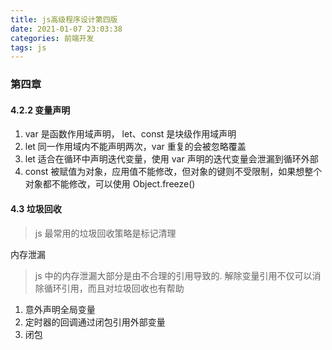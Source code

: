 ```yaml
---
title: js高级程序设计第四版
date: 2021-01-07 23:03:38
categories: 前端开发
tags: js
---
```


### 第四章

#### 4.2.2 变量声明

1. var 是函数作用域声明， let、const 是块级作用域声明
2. let 同一作用域内不能声明两次，var 重复的会被忽略覆盖
3. let 适合在循环中声明迭代变量，使用 var 声明的迭代变量会泄漏到循环外部
4. const 被赋值为对象，应用值不能修改，但对象的键则不受限制，如果想整个对象都不能修改，可以使用 Object.freeze()

#### 4.3 垃圾回收

> js 最常用的垃圾回收策略是标记清理

内存泄漏

> js 中的内存泄漏大部分是由不合理的引用导致的. 解除变量引用不仅可以消除循环引用，而且对垃圾回收也有帮助

1. 意外声明全局变量
2. 定时器的回调通过闭包引用外部变量
3. 闭包
